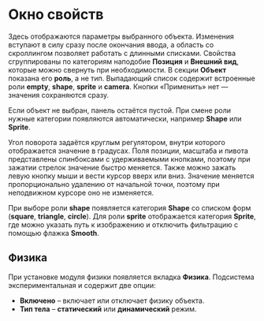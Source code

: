 # Окно свойств

Здесь отображаются параметры выбранного объекта. Изменения вступают в силу
сразу после окончания ввода, а область со скроллингом позволяет работать с
длинными списками. Свойства сгруппированы по категориям наподобие
**Позиция** и **Внешний вид**, которые можно свернуть при необходимости.
В секции **Объект** показана его **роль**, а не тип. Выпадающий список
содержит встроенные роли **empty**, **shape**, **sprite** и **camera**. Кнопки «Применить»
нет — значения сохраняются сразу.

Если объект не выбран, панель остаётся пустой. При смене роли нужные категории
появляются автоматически, например **Shape** или **Sprite**.

Угол поворота задаётся круглым регулятором, внутри которого отображается
значение в градусах.
Поля позиции, масштаба и пивота представлены спинбоксами с удерживаемыми
кнопками, поэтому при зажатии стрелок значение быстро меняется. Также можно
зажать левую кнопку мыши и вести курсор вверх или вниз. Значение меняется
пропорционально удалению от начальной точки, поэтому при неподвижном
курсоре оно не изменяется.

При выборе роли **shape** появляется категория **Shape** со списком
форм (**square**, **triangle**, **circle**). Для роли **sprite**
отображается категория **Sprite**, где можно указать путь к изображению
и отключить фильтрацию с помощью флажка **Smooth**.

## Физика

При установке модуля физики появляется вкладка **Физика**. Подсистема
экспериментальная и содержит две опции:

- **Включено** – включает или отключает физику объекта.
- **Тип тела** – **статический** или **динамический** режим.
